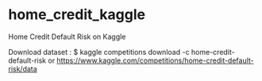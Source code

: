 # home_credit_kaggle
Home Credit Default Risk on Kaggle

Download dataset : $ kaggle competitions download -c home-credit-default-risk
or https://www.kaggle.com/competitions/home-credit-default-risk/data

